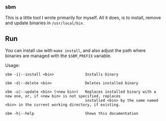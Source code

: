 ### sbm
This is a little tool I wrote primarily for myself.
All it does, is to install, remove and update binaries in `/usr/local/bin`.

## Run

You can install `sbm` with `make install`, and also adjust the path where binaries are managed with the `$SBM_PREFIX` variable.

Usage:

```
sbm -i|--install <bin>              Installs binary

sbm -d|--delete <bin>               Deletes installed binary

sbm -u|--update <bin> (<new bin>)   Replaces installed binary with a new one, or, if <new bin> is not specified, replaces
                                    installed <bin> by the same named <bin> in the current working directory, if existing.

sbm -h|--help                       Shows this documentation
```
